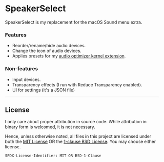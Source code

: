 # SpeakerSelect

SpeakerSelect is my replacement for the macOS Sound menu extra.

### Features

- Reorder/rename/hide audio devices.
- Change the icon of audio devices.
- Applies presets for my [audio optimizer kernel extension](https://github.com/iccir/AudioOptimizerPlugin).

### Non-features

- Input devices.
- Transparency effects (I run with Reduce Transparency enabled).
- UI for settings (it's a JSON file)

---
## License

I only care about proper attribution in source code. While
attribution in binary form is welcomed, it is not necessary.

Hence, unless otherwise noted, all files in this project are licensed under
both the [MIT License](https://github.com/iccir/SpeakerSelect/blob/main/LICENSE)
OR the [1-clause BSD License](https://opensource.org/license/bsd-1-clause).
You may choose either license.

`SPDX-License-Identifier: MIT OR BSD-1-Clause`
